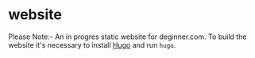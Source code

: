 website
=======


Please Note:- An in progres static website for deginner.com. To build the website it's necessary to install [Hugo](http://gohugo.io/) and run `hugo`.
